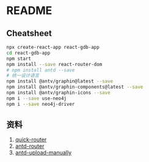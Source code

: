 # README

## Cheatsheet

```bash
npx create-react-app react-gdb-app
cd react-gdb-app
npm start
npm install --save react-router-dom
# npm install antd --save 
# 统一设计语言
npm install @antv/graphin@latest --save
npm install @antv/graphin-components@latest --save
npm install @antv/graphin-icons --save
npm i --save use-neo4j
npm i --save neo4j-driver
```

## 资料

1. [quick-router](https://www.freecodecamp.org/news/a-complete-beginners-guide-to-react-router-include-router-hooks/)
2. [antd-router](https://www.cnblogs.com/LULULI/p/9670389.html)
3. [antd-upload-manually](https://ant.design/components/upload-cn/#components-upload-demo-upload-manually)